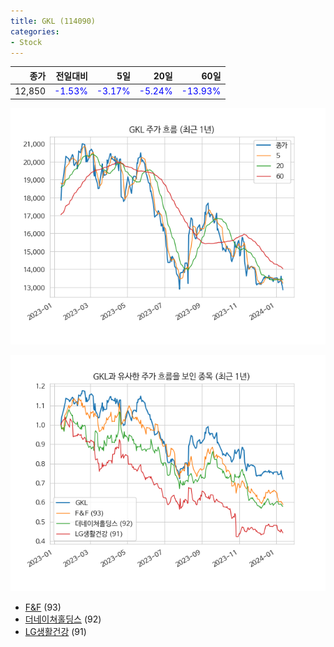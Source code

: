 ```yaml
---
title: GKL (114090)
categories:
- Stock
---
```


|종가|전일대비|5일|20일|60일|
|---:|-------:|--:|---:|---:|
|12,850|<span style="color: blue">-1.53%</span>|<span style="color: blue">-3.17%</span>|<span style="color: blue">-5.24%</span>|<span style="color: blue">-13.93%</span>|


<!-- more -->

![114090](/assets/images/stock/114090.png)

![114090](/assets/images/stock/114090_sim.png)

- [F&F](/stock/383220/) (93)
- [더네이쳐홀딩스](/stock/298540/) (92)
- [LG생활건강](/stock/051900/) (91)